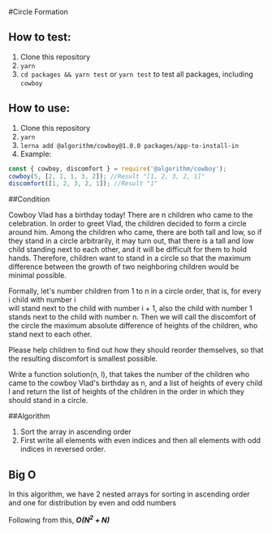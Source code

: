 #Circle Formation

## How to test:
1. Clone this repository
2. `yarn`
3. `cd packages && yarn test` or `yarn test` to test all packages, including `cowboy`
## How to use:
1. Clone this repository
2. `yarn`
3. `lerna add @algorithm/cowboy@1.0.0 packages/app-to-install-in`
3. Example:
```javascript
const { cowboy, discomfort } = require('@algorithm/cowboy');
cowboy(5, [2, 1, 1, 3, 2]); //Result "[1, 2, 3, 2, 1]"
discomfort([1, 2, 3, 2, 1]); //Result "1"
```
##Condition

Cowboy Vlad has a birthday today! There are n children who came to the celebration. In order to greet Vlad, 
the children decided to form a circle around him. Among the children who came, there are both tall and low, 
so if they stand in a circle arbitrarily, it may turn out, that there is a tall and low child standing next 
to each other, and it will be difficult for them to hold hands. Therefore, children want to stand in a circle 
so that the maximum difference between the growth of two neighboring children would be minimal possible.

Formally, let's number children from 1 to n in a circle order, that is, for every i child with number i  
will stand next to the child with number i + 1, also the child with number 1 stands next to the child with number n. 
Then we will call the discomfort of the circle the maximum absolute difference of heights of the children, 
who stand next to each other.

Please help children to find out how they should reorder themselves, so that the resulting discomfort is smallest possible.

Write a function solution(n, l), that takes the number of the children who came to the cowboy Vlad's birthday as n, 
and a list of heights of every child l and return the list of heights of the children in the order in which they should stand in a circle.

##Algorithm
1. Sort the array in ascending order
2. First write all elements with even indices and then all elements with odd indices in reversed order.

## Big O
In this algorithm, we have 2 nested arrays for sorting in ascending order and one for distribution by even and odd numbers 

Following from this, ***O(N<sup>2</sup> + N)***
